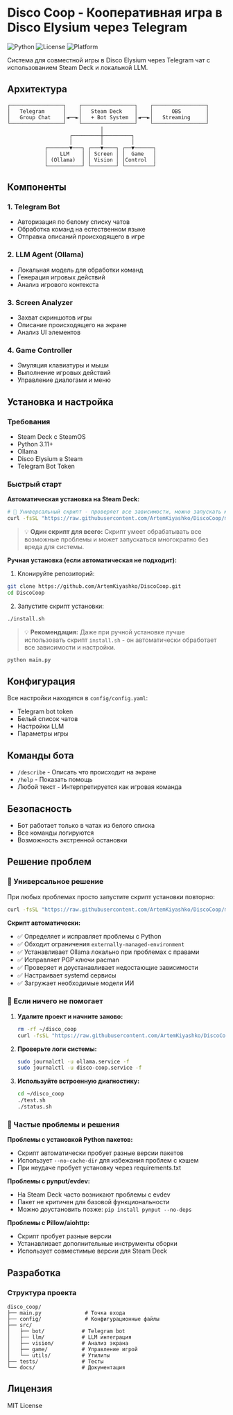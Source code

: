 # Disco Coop - Кооперативная игра в Disco Elysium через Telegram

![Python](https://img.shields.io/badge/python-v3.8+-blue.svg)
![License](https://img.shields.io/badge/license-MIT-green.svg)
![Platform](https://img.shields.io/badge/platform-SteamDeck%20%7C%20Linux%20%7C%20Windows%20%7C%20macOS-lightgrey.svg)

Система для совместной игры в Disco Elysium через Telegram чат с использованием Steam Deck и локальной LLM.

## Архитектура

```
┌─────────────────┐    ┌─────────────────┐    ┌─────────────────┐
│   Telegram      │    │   Steam Deck    │    │      OBS        │
│   Group Chat    │◄──►│   + Bot System  │◄──►│   Streaming     │
└─────────────────┘    └─────────────────┘    └─────────────────┘
                              │
                    ┌─────────┼─────────┐
                    │         │         │
            ┌───────▼───┐ ┌───▼────┐ ┌──▼──────┐
            │    LLM    │ │ Screen │ │  Game   │
            │ (Ollama)  │ │ Vision │ │Control  │
            └───────────┘ └────────┘ └─────────┘
```

## Компоненты

### 1. Telegram Bot
- Авторизация по белому списку чатов
- Обработка команд на естественном языке
- Отправка описаний происходящего в игре

### 2. LLM Agent (Ollama)
- Локальная модель для обработки команд
- Генерация игровых действий
- Анализ игрового контекста

### 3. Screen Analyzer
- Захват скриншотов игры
- Описание происходящего на экране
- Анализ UI элементов

### 4. Game Controller
- Эмуляция клавиатуры и мыши
- Выполнение игровых действий
- Управление диалогами и меню

## Установка и настройка

### Требования
- Steam Deck с SteamOS
- Python 3.11+
- Ollama
- Disco Elysium в Steam
- Telegram Bot Token

### Быстрый старт

**Автоматическая установка на Steam Deck:**
```bash
# 🚀 Универсальный скрипт - проверяет все зависимости, можно запускать многократно
curl -fsSL "https://raw.githubusercontent.com/ArtemKiyashko/DiscoCoop/main/install.sh" | bash
```

> 💡 **Один скрипт для всего:** Скрипт умеет обрабатывать все возможные проблемы и может запускаться многократно без вреда для системы.

**Ручная установка (если автоматическая не подходит):**
1. Клонируйте репозиторий:
```bash
git clone https://github.com/ArtemKiyashko/DiscoCoop.git
cd DiscoCoop
```

2. Запустите скрипт установки:
```bash
./install.sh
```

> 💡 **Рекомендация:** Даже при ручной установке лучше использовать скрипт `install.sh` - он автоматически обработает все зависимости и настройки.
```bash
python main.py
```

## Конфигурация

Все настройки находятся в `config/config.yaml`:
- Telegram bot token
- Белый список чатов
- Настройки LLM
- Параметры игры

## Команды бота

- `/describe` - Описать что происходит на экране
- `/help` - Показать помощь
- Любой текст - Интерпретируется как игровая команда

## Безопасность

- Бот работает только в чатах из белого списка
- Все команды логируются
- Возможность экстренной остановки

## Решение проблем

### 🔄 Универсальное решение

При любых проблемах просто запустите скрипт установки повторно:

```bash
curl -fsSL "https://raw.githubusercontent.com/ArtemKiyashko/DiscoCoop/main/install.sh" | bash
```

**Скрипт автоматически:**
- ✅ Определяет и исправляет проблемы с Python
- ✅ Обходит ограничения `externally-managed-environment` 
- ✅ Устанавливает Ollama локально при проблемах с правами
- ✅ Исправляет PGP ключи pacman
- ✅ Проверяет и доустанавливает недостающие зависимости
- ✅ Настраивает systemd сервисы
- ✅ Загружает необходимые модели ИИ

### 🐛 Если ничего не помогает

1. **Удалите проект и начните заново:**
   ```bash
   rm -rf ~/disco_coop
   curl -fsSL "https://raw.githubusercontent.com/ArtemKiyashko/DiscoCoop/main/install.sh" | bash
   ```

2. **Проверьте логи системы:**
   ```bash
   sudo journalctl -u ollama.service -f
   sudo journalctl -u disco-coop.service -f
   ```

3. **Используйте встроенную диагностику:**
   ```bash
   cd ~/disco_coop
   ./test.sh
   ./status.sh
   ```

### 🔧 Частые проблемы и решения

**Проблемы с установкой Python пакетов:**
- Скрипт автоматически пробует разные версии пакетов
- Использует `--no-cache-dir` для избежания проблем с кэшем
- При неудаче пробует установку через requirements.txt

**Проблемы с pynput/evdev:**
- На Steam Deck часто возникают проблемы с evdev
- Пакет не критичен для базовой функциональности
- Можно доустановить позже: `pip install pynput --no-deps`

**Проблемы с Pillow/aiohttp:**
- Скрипт пробует разные версии
- Устанавливает дополнительные инструменты сборки
- Использует совместимые версии для Steam Deck

## Разработка

### Структура проекта
```
disco_coop/
├── main.py              # Точка входа
├── config/              # Конфигурационные файлы
├── src/
│   ├── bot/            # Telegram bot
│   ├── llm/            # LLM интеграция
│   ├── vision/         # Анализ экрана
│   ├── game/           # Управление игрой
│   └── utils/          # Утилиты
├── tests/              # Тесты
└── docs/               # Документация
```

## Лицензия

MIT License